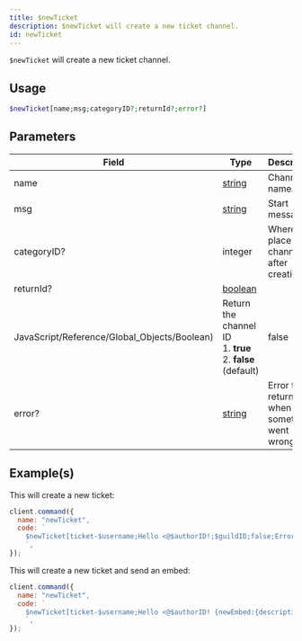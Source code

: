 ```yaml
---
title: $newTicket
description: $newTicket will create a new ticket channel.
id: newTicket
---
```


`$newTicket` will create a new ticket channel.

## Usage

```php
$newTicket[name;msg;categoryID?;returnId?;error?]
```

## Parameters

| Field                                        | Type                                                                                                | Description                                | Required |
| -------------------------------------------- | --------------------------------------------------------------------------------------------------- | ------------------------------------------ | :------: |
| name                                         | [string](https://developer.mozilla.org/en-US/docs/Web/JavaScript/Reference/Global_Objects/String)   | Channel name.                              |   true   |
| msg                                          | [string](https://developer.mozilla.org/en-US/docs/Web/JavaScript/Reference/Global_Objects/String)   | Start message.                             |   true   |
| categoryID?                                  | integer                                                                                             | Where to place the channel after creation. |  false   |
| returnId?                                    | [boolean](https://developer.mozilla.org/en-US/docs/Web/JavaScript/Reference/Global_Objects/Boolean) |
| JavaScript/Reference/Global_Objects/Boolean) | Return the channel ID <br /> 1. **true** <br /> 2. **false** (default)                              | false                                      |
| error?                                       | [string](https://developer.mozilla.org/en-US/docs/Web/JavaScript/Reference/Global_Objects/String)   | Error to return when something went wrong. |  false   |

## Example(s)

This will create a new ticket:

```javascript
client.command({
  name: "newTicket",
  code: `
    $newTicket[ticket-$username;Hello <@$authorID!;$guildID;false;Error!]
    `,
});
```

This will create a new ticket and send an embed:

```javascript
client.command({
  name: "newTicket",
  code: `
    $newTicket[ticket-$username;Hello <@$authorID! {newEmbed:{description:<@$authorID> opened a new ticket!}};$guildID;false;Error!]
    `,
});
```
